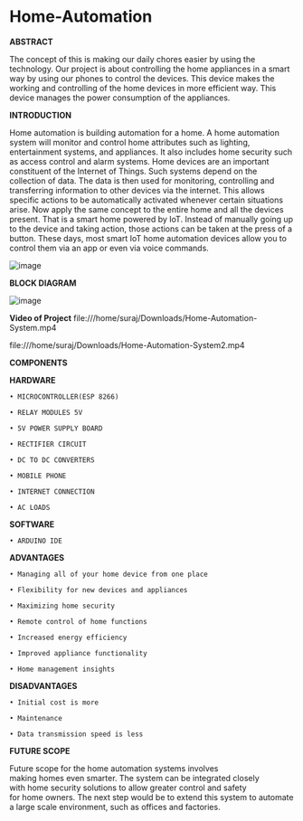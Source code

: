# Home-Automation
**ABSTRACT**

 The concept of this is making our daily chores easier by using the technology. Our project is about controlling the home appliances in a smart way by using our phones to control the devices. This device makes the working and controlling of the home devices in  more efficient way. This device manages the power consumption of the appliances. 
 
 **INTRODUCTION**
 
 Home automation is building automation for a home. A home automation system will monitor and control home attributes such as lighting, entertainment systems, and appliances.
It also includes home security such as access control and alarm systems. Home devices are an important constituent of the Internet of Things.
Such systems depend on the collection of data. The data is then used for monitoring, controlling and transferring information to other devices via the internet. This allows specific actions to be automatically activated whenever certain situations arise.
Now apply the same concept to the entire home and all the devices present. That is a smart home powered by IoT. Instead of manually going up to the device and taking action, those actions can be taken at the press of a button. These days, most smart IoT home automation devices allow you to control them via an app or even via voice commands.

![image](https://user-images.githubusercontent.com/107802002/208313842-53e88b7f-4670-45b2-81b6-10a72d1e665e.png)

**BLOCK DIAGRAM**

![image](https://user-images.githubusercontent.com/107802002/208313861-b9919f9c-8e99-4e50-8134-ccffae8aded0.png)

**Video of Project**
 file:///home/suraj/Downloads/Home-Automation-System.mp4
 
 file:///home/suraj/Downloads/Home-Automation-System2.mp4

**COMPONENTS**

**HARDWARE**

    • MICROCONTROLLER(ESP 8266)
    
    • RELAY MODULES 5V
    
    • 5V POWER SUPPLY BOARD
    
    • RECTIFIER CIRCUIT
    
    • DC TO DC CONVERTERS
    
    • MOBILE PHONE
    
    • INTERNET CONNECTION
    
    • AC LOADS

**SOFTWARE**

    • ARDUINO IDE

**ADVANTAGES**

    • Managing all of your home device from one place
    
    • Flexibility for new devices and appliances
    
    • Maximizing home security 
    
    • Remote control of home functions
    
    • Increased energy efficiency
    
    • Improved appliance functionality
    
    • Home management insights
    
  
 **DISADVANTAGES**
 
    • Initial cost is more
    
    • Maintenance
    
    • Data transmission speed is less
    
 **FUTURE SCOPE**
 
Future scope for the home automation systems involves making homes even smarter. The system can be integrated closely with home security solutions to allow greater control and safety for home owners. The next step would be to extend this system to automate a large scale environment, such as offices and factories.
 
